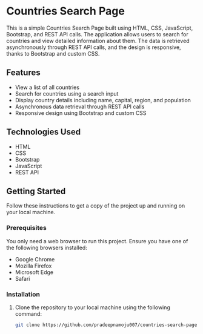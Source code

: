 # Countries Search Page

This is a simple Countries Search Page built using HTML, CSS, JavaScript, Bootstrap, and REST API calls. The application allows users to search for countries and view detailed information about them. The data is retrieved asynchronously through REST API calls, and the design is responsive, thanks to Bootstrap and custom CSS.

## Features

- View a list of all countries
- Search for countries using a search input
- Display country details including name, capital, region, and population
- Asynchronous data retrieval through REST API calls
- Responsive design using Bootstrap and custom CSS

## Technologies Used

- HTML
- CSS
- Bootstrap
- JavaScript
- REST API

## Getting Started

Follow these instructions to get a copy of the project up and running on your local machine.

### Prerequisites

You only need a web browser to run this project. Ensure you have one of the following browsers installed:

- Google Chrome
- Mozilla Firefox
- Microsoft Edge
- Safari

### Installation

1. Clone the repository to your local machine using the following command:
   ```sh
   git clone https://github.com/pradeepnamoju007/countries-search-page.git
